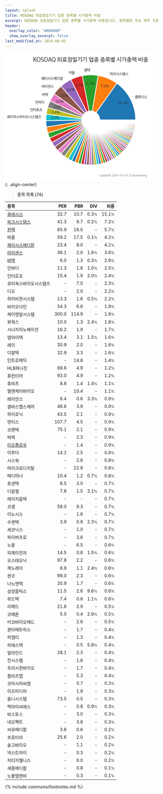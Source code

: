 ```yaml
---
layout: splash
title: KOSDAQ 의료정밀기기 업종 종목별 시가총액 비중
excerpt: KOSDAQ 의료정밀기기 업종 종목별 시가총액 비중입니다. 종목별로 주요 재무 지표를 함께 표시합니다.
header:
  overlay_color: "#800000"
  show_overlay_excerpt: false
last_modified_at: 2024-04-01
---
```



![KOSDAQ 의료정밀기기 업종 종목별 시가총액 비중](/stats/sector/images/kosdaq_업종_의료정밀기기_종목.png){: .align-center}


> **종목 목록 (74)**<a id="list"></a>

| **종목** | **PER** | **PBR** | **DIV** | **비중** |
| :------- | ------: | ------: | ------: | -------: |
| [클래시스](/214150/) | 32.7 | 10.7 | 0.3<small>%</small> | 15.1<small>%</small> |
| [파크시스템스](/140860/) | 41.3 | 9.7 | 0.2<small>%</small> | 7.2<small>%</small> |
| [원텍](/336570/) | 65.9 | 16.0 | - | 5.7<small>%</small> |
| 비올 | 59.2 | 17.5 | 0.1<small>%</small> | 4.2<small>%</small> |
| [제이시스메디칼](/287410/) | 23.4 | 8.0 | - | 4.2<small>%</small> |
| [아이센스](/099190/) | 36.1 | 2.0 | 1.6<small>%</small> | 3.6<small>%</small> |
| [바텍](/043150/) | 6.0 | 1.3 | 0.3<small>%</small> | 2.9<small>%</small> |
| 인바디 | 11.3 | 1.8 | 1.0<small>%</small> | 2.5<small>%</small> |
| 인터로조 | 15.4 | 1.9 | 2.0<small>%</small> | 2.4<small>%</small> |
| 큐리옥스바이오시스템즈 | - | 7.0 | - | 2.3<small>%</small> |
| 디오 | - | 2.0 | - | 2.2<small>%</small> |
| 하이비젼시스템 | 13.3 | 1.6 | 0.5<small>%</small> | 2.2<small>%</small> |
| 바이오다인 | 54.3 | 6.6 | - | 1.9<small>%</small> |
| 케이엔알시스템 | 300.0 | 114.9 | - | 1.8<small>%</small> |
| 뷰웍스 | 10.0 | 1.3 | 2.4<small>%</small> | 1.8<small>%</small> |
| 시너지이노베이션 | 16.2 | 1.9 | - | 1.7<small>%</small> |
| 엠아이텍 | 13.4 | 3.1 | 1.5<small>%</small> | 1.6<small>%</small> |
| 레이 | 30.9 | 2.0 | - | 1.6<small>%</small> |
| 디알텍 | 32.9 | 3.3 | - | 1.6<small>%</small> |
| 인트로메딕 | - | 14.8 | - | 1.4<small>%</small> |
| HLB파나진 | 68.6 | 4.9 | - | 1.2<small>%</small> |
| 퓨런티어 | 93.0 | 4.9 | - | 1.2<small>%</small> |
| 휴비츠 | 8.8 | 1.4 | 1.4<small>%</small> | 1.1<small>%</small> |
| 엘앤케이바이오 | - | 10.4 | - | 1.1<small>%</small> |
| 레이언스 | 6.4 | 0.6 | 3.3<small>%</small> | 0.9<small>%</small> |
| 셀바스헬스케어 | 48.6 | 3.9 | - | 0.9<small>%</small> |
| 하이로닉 | 43.5 | 2.1 | - | 0.9<small>%</small> |
| 덴티스 | 107.7 | 4.5 | - | 0.9<small>%</small> |
| 코렌텍 | 75.1 | 2.1 | - | 0.9<small>%</small> |
| 빅텍 | - | 2.3 | - | 0.9<small>%</small> |
| [이오플로우](/294090/) | - | 1.4 | - | 0.9<small>%</small> |
| 이루다 | 14.2 | 2.5 | - | 0.8<small>%</small> |
| 시스웍 | - | 2.6 | - | 0.8<small>%</small> |
| 마이크로디지탈 | - | 22.8 | - | 0.8<small>%</small> |
| 메디아나 | 10.4 | 1.2 | 0.7<small>%</small> | 0.8<small>%</small> |
| 휴센텍 | 8.5 | 3.0 | - | 0.7<small>%</small> |
| 디알젬 | 7.8 | 1.5 | 3.1<small>%</small> | 0.7<small>%</small> |
| 레이저옵텍 | - | - | - | 0.7<small>%</small> |
| 코셈 | 58.0 | 9.3 | - | 0.7<small>%</small> |
| 이노시스 | - | 1.6 | - | 0.7<small>%</small> |
| 수젠텍 | 3.9 | 0.8 | 2.3<small>%</small> | 0.7<small>%</small> |
| 세코닉스 | - | 1.0 | - | 0.7<small>%</small> |
| 파이버프로 | - | 3.6 | - | 0.7<small>%</small> |
| 노을 | - | 6.5 | - | 0.6<small>%</small> |
| 피제이전자 | 14.5 | 0.8 | 1.5<small>%</small> | 0.6<small>%</small> |
| 오스테오닉 | 97.8 | 2.2 | - | 0.6<small>%</small> |
| 제노레이 | 6.9 | 1.1 | 2.4<small>%</small> | 0.6<small>%</small> |
| 센코 | 99.0 | 2.3 | - | 0.6<small>%</small> |
| 나노엔텍 | 20.9 | 1.7 | - | 0.6<small>%</small> |
| 삼양옵틱스 | 11.5 | 2.6 | 9.6<small>%</small> | 0.6<small>%</small> |
| 위드텍 | 7.4 | 0.8 | 1.1<small>%</small> | 0.6<small>%</small> |
| 리메드 | 21.6 | 2.9 | - | 0.5<small>%</small> |
| 코메론 | 5.0 | 0.4 | 2.9<small>%</small> | 0.5<small>%</small> |
| 미코바이오메드 | - | 2.6 | - | 0.5<small>%</small> |
| 퀀타매트릭스 | - | 1.7 | - | 0.4<small>%</small> |
| 피엠티 | - | 1.3 | - | 0.4<small>%</small> |
| 피에스텍 | - | 0.5 | 5.8<small>%</small> | 0.4<small>%</small> |
| 얼라인드 | 28.1 | 2.3 | - | 0.4<small>%</small> |
| 진시스템 | - | 1.6 | - | 0.4<small>%</small> |
| 프리시젼바이오 | - | 1.7 | - | 0.4<small>%</small> |
| 플라즈맵 | - | 5.3 | - | 0.4<small>%</small> |
| 코아시아씨엠 | - | 0.7 | - | 0.3<small>%</small> |
| 이즈미디어 | - | 1.9 | - | 0.3<small>%</small> |
| 옴니시스템 | 73.5 | 0.5 | - | 0.3<small>%</small> |
| 멕아이씨에스 | - | 0.8 | 0.9<small>%</small> | 0.3<small>%</small> |
| 비스토스 | - | 3.0 | - | 0.3<small>%</small> |
| 네오펙트 | - | 3.8 | - | 0.3<small>%</small> |
| 씨유메디칼 | 3.8 | 0.6 | - | 0.2<small>%</small> |
| 프로티아 | 25.6 | 2.0 | - | 0.2<small>%</small> |
| 솔고바이오 | - | 1.1 | - | 0.2<small>%</small> |
| 넥스트아이 | - | 0.3 | - | 0.2<small>%</small> |
| 지티지웰니스 | - | 6.0 | - | 0.2<small>%</small> |
| 세종메디칼 | - | 0.8 | - | 0.1<small>%</small> |
| 노블엠앤비 | - | 0.3 | - | 0.1<small>%</small> |

{% include commons/footnotes.md %}
